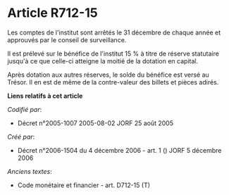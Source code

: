 # Article R712-15

Les comptes de l'institut sont arrêtés le 31 décembre de chaque année et approuvés par le conseil de surveillance.

Il est prélevé sur le bénéfice de l'institut 15 % à titre de réserve statutaire jusqu'à ce que celle-ci atteigne la moitié de
la dotation en capital.

Après dotation aux autres réserves, le solde du bénéfice est versé au Trésor. Il en est de même de la contre-valeur des
billets et pièces adirés.

**Liens relatifs à cet article**

_Codifié par_:

  - Décret n°2005-1007 2005-08-02 JORF 25 août 2005

_Créé par_:

  - Décret n°2006-1504 du 4 décembre 2006 - art. 1 () JORF 5 décembre 2006

_Anciens textes_:

  - Code monétaire et financier - art. D712-15 (T)
